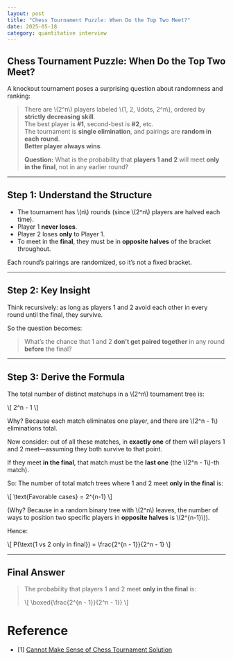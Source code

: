 ```yaml
---
layout: post
title: "Chess Tournament Puzzle: When Do the Top Two Meet?"
date: 2025-05-18
category: quantitative interview
---
```


## Chess Tournament Puzzle: When Do the Top Two Meet?

A knockout tournament poses a surprising question about randomness and ranking:

> There are \\(2^n\\) players labeled \\(1, 2, \ldots, 2^n\\), ordered by **strictly decreasing skill**.  
> The best player is **#1**, second-best is **#2**, etc.  
> The tournament is **single elimination**, and pairings are **random in each round**.  
> **Better player always wins**.
>
> **Question:** What is the probability that **players 1 and 2** will meet **only in the final**, not in any earlier round?

---

## Step 1: Understand the Structure

- The tournament has \\(n\\) rounds (since \\(2^n\\) players are halved each time).
- Player 1 **never loses**.
- Player 2 loses **only** to Player 1.
- To meet in the **final**, they must be in **opposite halves** of the bracket throughout.

Each round’s pairings are randomized, so it’s not a fixed bracket.

---

## Step 2: Key Insight

Think recursively: as long as players 1 and 2 avoid each other in every round until the final, they survive.

So the question becomes:

> What’s the chance that 1 and 2 **don’t get paired together** in any round **before** the final?

---

## Step 3: Derive the Formula

The total number of distinct matchups in a \\(2^n\\) tournament tree is:

\\[
2^n - 1
\\]

Why? Because each match eliminates one player, and there are \\(2^n - 1\\) eliminations total.

Now consider: out of all these matches, in **exactly one** of them will players 1 and 2 meet—assuming they both survive to that point.

If they meet **in the final**, that match must be the **last one** (the \\(2^n - 1\\)-th match).

So: The number of total match trees where 1 and 2 meet **only in the final** is:

\\[
\text{Favorable cases} = 2^{n-1}
\\]

(Why? Because in a random binary tree with \\(2^n\\) leaves, the number of ways to position two specific players in **opposite halves** is \\(2^{n-1}\\)).

Hence:

\\[
P(\text{1 vs 2 only in final}) = \frac{2^{n - 1}}{2^n - 1}
\\]

---

## Final Answer

> The probability that players 1 and 2 meet **only in the final** is:
>
> \\[
> \boxed{\frac{2^{n - 1}}{2^n - 1}}
> \\]

# Reference

* [1] [Cannot Make Sense of Chess Tournament Solution](https://math.stackexchange.com/questions/3492258/cannot-make-sense-of-chess-tournament-solution)